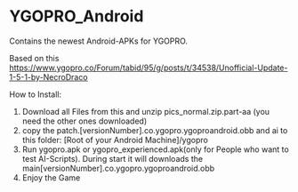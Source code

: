 # YGOPRO_Android

Contains the newest Android-APKs for YGOPRO. 

Based on this https://www.ygopro.co/Forum/tabid/95/g/posts/t/34538/Unofficial-Update-1-5-1-by-NecroDraco

How to Install: 
1. Download all Files from this and unzip pics_normal.zip.part-aa (you need the other ones downloaded)
2. copy the patch.[versionNumber].co.ygopro.ygoproandroid.obb and ai to this folder: [Root of your Android Machine]/ygopro
2. Run ygopro.apk or ygopro_experienced.apk(only for People who want to test AI-Scripts). During start it will downloads the main[versionNumber].co.ygopro.ygoproandroid.obb
3. Enjoy the Game
